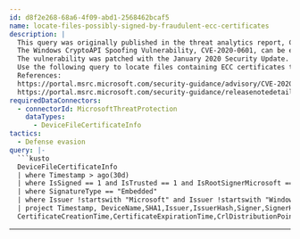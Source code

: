 ```yaml
---
id: d8f2e268-68a6-4f09-abd1-2568462bcaf5
name: locate-files-possibly-signed-by-fraudulent-ecc-certificates
description: |
  This query was originally published in the threat analytics report, CVE-2020-0601 certificate validation vulnerability.
  The Windows CryptoAPI Spoofing Vulnerability, CVE-2020-0601, can be exploited to spoof code-signing certificates. For example, an attacker could forge a certificate that lists Microsoft as the issuer. This would allow an attacker to disguise a malicious executable as legitimate.
  The vulnerability was patched with the January 2020 Security Update.
  Use the following query to locate files containing ECC certificates that might have been forged using this vulnerability. The query identifies files that don't correctly identify the signer name, yet list Microsoft as the root signer.
  References:
  https://portal.msrc.microsoft.com/security-guidance/advisory/CVE-2020-0601
  https://portal.msrc.microsoft.com/security-guidance/releasenotedetail/2020-Jan
requiredDataConnectors:
  - connectorId: MicrosoftThreatProtection
    dataTypes:
      - DeviceFileCertificateInfo
tactics:
  - Defense evasion
query: |-
  ```kusto
  DeviceFileCertificateInfo
  | where Timestamp > ago(30d)
  | where IsSigned == 1 and IsTrusted == 1 and IsRootSignerMicrosoft == 1
  | where SignatureType == "Embedded"
  | where Issuer !startswith "Microsoft" and Issuer !startswith "Windows"
  | project Timestamp, DeviceName,SHA1,Issuer,IssuerHash,Signer,SignerHash,
  CertificateCreationTime,CertificateExpirationTime,CrlDistributionPointUrls
  ```
---
```


